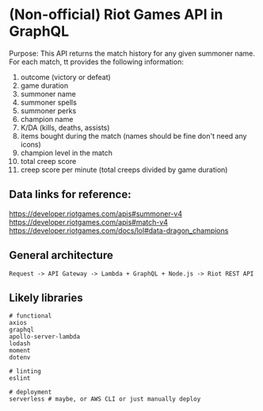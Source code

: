 # (Non-official) Riot Games API in GraphQL

Purpose:
This API returns the match history for any given summoner name. For each match, tt provides
the following information:

1. outcome (victory or defeat)
2. game duration
3. summoner name
4. summoner spells
5. summoner perks
6. champion name
7. K/DA (kills, deaths, assists)
8. items bought during the match (names should be fine don't need any icons)
9. champion level in the match
10. total creep score
11. creep score per minute (total creeps divided by game duration)


## Data links for reference:
https://developer.riotgames.com/apis#summoner-v4
https://developer.riotgames.com/apis#match-v4
https://developer.riotgames.com/docs/lol#data-dragon_champions

## General architecture

```
Request -> API Gateway -> Lambda + GraphQL + Node.js -> Riot REST API
```

## Likely libraries
```
# functional
axios
graphql
apollo-server-lambda
lodash
moment
dotenv

# linting
eslint

# deployment
serverless # maybe, or AWS CLI or just manually deploy
```